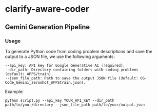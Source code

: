 # clarify-aware-coder

## Gemini Generation Pipeline

### Usage

To generate Python code from coding problem descriptions and save the output to a JSON file, we use the following arguments:

```
--api_key: API key for Google Generative AI (required).
--dir_path: Directory containing folders with coding problems (default: APPS/train).
--json_file_path: Path to save the output JSON file (default: OG-Code_Gemini_zeroshot_APPStrain.json).
```

Example:

```
python script.py --api_key YOUR_API_KEY --dir_path path/to/your/directory --json_file_path path/to/your/output.json
```
